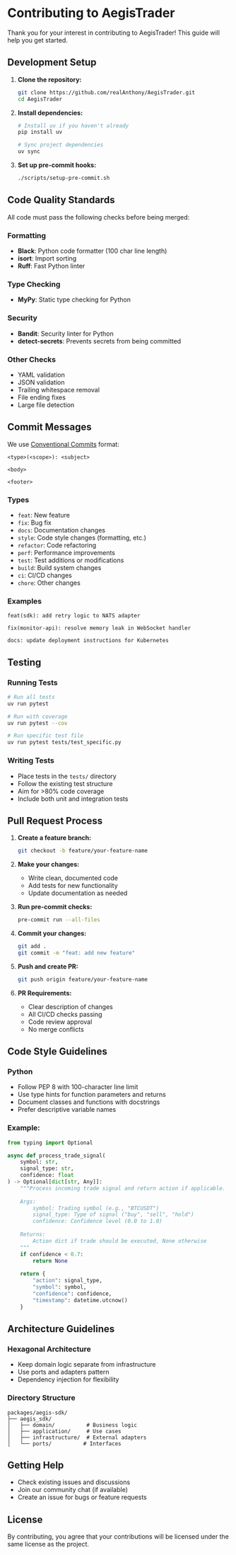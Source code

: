 # Contributing to AegisTrader

Thank you for your interest in contributing to AegisTrader! This guide will help you get started.

## Development Setup

1. **Clone the repository:**
   ```bash
   git clone https://github.com/realAnthony/AegisTrader.git
   cd AegisTrader
   ```

2. **Install dependencies:**
   ```bash
   # Install uv if you haven't already
   pip install uv

   # Sync project dependencies
   uv sync
   ```

3. **Set up pre-commit hooks:**
   ```bash
   ./scripts/setup-pre-commit.sh
   ```

## Code Quality Standards

All code must pass the following checks before being merged:

### Formatting
- **Black**: Python code formatter (100 char line length)
- **isort**: Import sorting
- **Ruff**: Fast Python linter

### Type Checking
- **MyPy**: Static type checking for Python

### Security
- **Bandit**: Security linter for Python
- **detect-secrets**: Prevents secrets from being committed

### Other Checks
- YAML validation
- JSON validation
- Trailing whitespace removal
- File ending fixes
- Large file detection

## Commit Messages

We use [Conventional Commits](https://www.conventionalcommits.org/) format:

```
<type>(<scope>): <subject>

<body>

<footer>
```

### Types
- `feat`: New feature
- `fix`: Bug fix
- `docs`: Documentation changes
- `style`: Code style changes (formatting, etc.)
- `refactor`: Code refactoring
- `perf`: Performance improvements
- `test`: Test additions or modifications
- `build`: Build system changes
- `ci`: CI/CD changes
- `chore`: Other changes

### Examples
```
feat(sdk): add retry logic to NATS adapter

fix(monitor-api): resolve memory leak in WebSocket handler

docs: update deployment instructions for Kubernetes
```

## Testing

### Running Tests
```bash
# Run all tests
uv run pytest

# Run with coverage
uv run pytest --cov

# Run specific test file
uv run pytest tests/test_specific.py
```

### Writing Tests
- Place tests in the `tests/` directory
- Follow the existing test structure
- Aim for >80% code coverage
- Include both unit and integration tests

## Pull Request Process

1. **Create a feature branch:**
   ```bash
   git checkout -b feature/your-feature-name
   ```

2. **Make your changes:**
   - Write clean, documented code
   - Add tests for new functionality
   - Update documentation as needed

3. **Run pre-commit checks:**
   ```bash
   pre-commit run --all-files
   ```

4. **Commit your changes:**
   ```bash
   git add .
   git commit -m "feat: add new feature"
   ```

5. **Push and create PR:**
   ```bash
   git push origin feature/your-feature-name
   ```

6. **PR Requirements:**
   - Clear description of changes
   - All CI/CD checks passing
   - Code review approval
   - No merge conflicts

## Code Style Guidelines

### Python
- Follow PEP 8 with 100-character line limit
- Use type hints for function parameters and returns
- Document classes and functions with docstrings
- Prefer descriptive variable names

### Example:
```python
from typing import Optional

async def process_trade_signal(
    symbol: str,
    signal_type: str,
    confidence: float
) -> Optional[dict[str, Any]]:
    """Process incoming trade signal and return action if applicable.
    
    Args:
        symbol: Trading symbol (e.g., "BTCUSDT")
        signal_type: Type of signal ("buy", "sell", "hold")
        confidence: Confidence level (0.0 to 1.0)
        
    Returns:
        Action dict if trade should be executed, None otherwise
    """
    if confidence < 0.7:
        return None
        
    return {
        "action": signal_type,
        "symbol": symbol,
        "confidence": confidence,
        "timestamp": datetime.utcnow()
    }
```

## Architecture Guidelines

### Hexagonal Architecture
- Keep domain logic separate from infrastructure
- Use ports and adapters pattern
- Dependency injection for flexibility

### Directory Structure
```
packages/aegis-sdk/
├── aegis_sdk/
│   ├── domain/          # Business logic
│   ├── application/     # Use cases
│   ├── infrastructure/  # External adapters
│   └── ports/          # Interfaces
```

## Getting Help

- Check existing issues and discussions
- Join our community chat (if available)
- Create an issue for bugs or feature requests

## License

By contributing, you agree that your contributions will be licensed under the same license as the project.